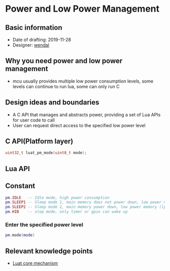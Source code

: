 # Power and Low Power Management

## Basic information

* Date of drafting: 2019-11-28
* Designer: [wendal](https://github.com/wendal)

## Why you need power and low power management

* mcu usually provides multiple low power consumption levels, some levels can continue to run lua, some can only run C

## Design ideas and boundaries

* A C API that manages and abstracts power, providing a set of Lua APIs for user code to call
* User can request direct access to the specified low power level

## C API(Platform layer)

```c
uint32_t luat_pm_mode(uint8_t mode);
```

## Lua API

## Constant

```lua
pm.IDLE   -- Idle mode, high power consumption
pm.SLEEP1 -- Sleep mode 1, main memory does not power down, low power memory (lpmem) power down
pm.SLEEP2 -- Sleep mode 2, main memory power down, low power memory (lpmem) does not power down
pm.HIB    -- stop mode, only timer or gpio can wake up
```

### Enter the specified power level

```lua
pm.mode(mode)
```
## Relevant knowledge points

* [Luat core mechanism](/markdown/core/luat_core)


